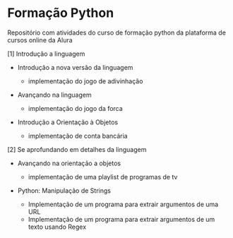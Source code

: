 # Formação Python

Repositório com atividades do curso de formação python da plataforma de cursos online da Alura

[1] Introdução a linguagem

- Introdução a nova versão da linguagem
  + implementação do jogo de adivinhação

- Avançando na linguagem
  + implementação do jogo da forca

- Introdução a Orientação à Objetos
  + implementação de conta bancária

[2] Se aprofundando em detalhes da linguagem

- Avançando na orientação a objetos
  + implementação de uma playlist de programas de tv

- Python: Manipulação de Strings
  + Implementação de um programa para extrair argumentos de uma URL
  + Implementação de um programa para extrair argumentos de um texto usando Regex
